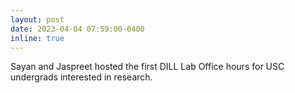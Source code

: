 ```yaml
---
layout: post
date: 2023-04-04 07:59:00-0400
inline: true
---
```


Sayan and Jaspreet hosted the first DILL Lab Office hours for USC undergrads interested in research.
